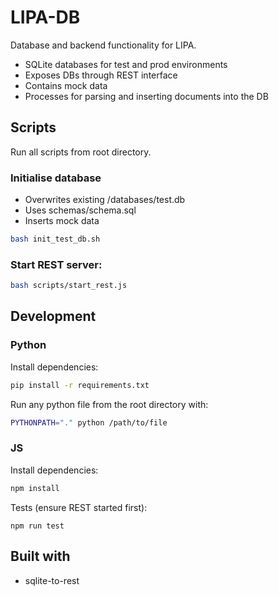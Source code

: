 # LIPA-DB

Database and backend functionality for LIPA.

- SQLite databases for test and prod environments
- Exposes DBs through REST interface
- Contains mock data
- Processes for parsing and inserting documents into the DB

## Scripts

Run all scripts from root directory.

### Initialise database

- Overwrites existing /databases/test.db
- Uses schemas/schema.sql
- Inserts mock data

```bash
bash init_test_db.sh
```

### Start REST server:

```bash
bash scripts/start_rest.js
```

## Development

### Python

Install dependencies:

```bash
pip install -r requirements.txt
```

Run any python file from the root directory with:

```bash
PYTHONPATH="." python /path/to/file
```

### JS

Install dependencies:

```bash
npm install
```

Tests (ensure REST started first):

```
npm run test
```

## Built with

- sqlite-to-rest